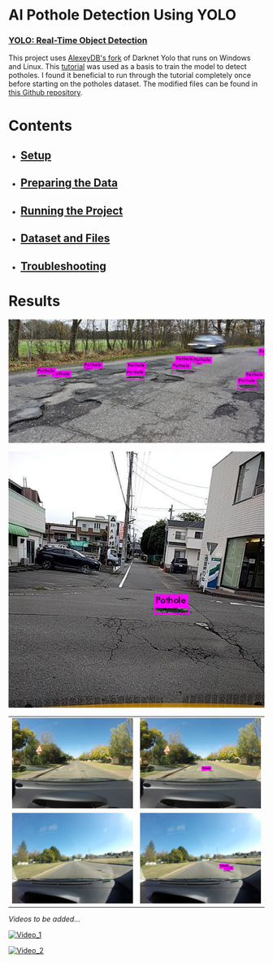 # AI Pothole Detection Using YOLO

### [YOLO: Real-Time Object Detection](https://pjreddie.com/darknet/yolo/)

This project uses [AlexeyDB's fork](https://github.com/AlexeyAB/darknet) of Darknet Yolo that runs on Windows and Linux. This [tutorial](https://timebutt.github.io/static/how-to-train-yolov2-to-detect-custom-objects/) was used as a basis to train the model to detect potholes. I found it beneficial to run through the tutorial completely once before starting on the potholes dataset. The modified files can be found in [this Github repository](https://github.com/CityofEdmonton/AI-Pothole-Detection-Using-YOLO).

# Contents

- ## [Setup](/documentation/SETUP.md)
- ## [Preparing the Data](/documentation/PREPARING_THE_DATA.md)
- ## [Running the Project](/documentation/RUNNING_THE_PROJECT.md)
- ## [Dataset and Files](/documentation/DATASET_AND_FILES.md)
- ## [Troubleshooting](/documentation/troubleshooting/TROUBLESHOOTING.md)

# Results

![Image_1](/media/images/Pothole_Detection_1.jpg)

![Image_2](/media/images/Pothole_Detection_2.jpg)

|||
|-|-|
|![Image_3](/media/images/Test_Image_1.jpg)|![Image_3_Detection](/media/images/Results_1.jpg)|
|![Image_4](/media/images/Test_Image_2.jpg)|![Image_4_Detection](/media/images/Results_2.jpg)|

*Videos to be added...*

[![Video_1](/media/gifs/Pothole_Detection_1.gif)](/media/videos/Pothole_Detection_1.mp4)

[![Video_2](/media/gifs/Pothole_Detection_2.gif)](/media/videos/Pothole_Detection_2.mp4)
<!-- Images and Videos -->
